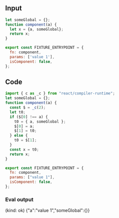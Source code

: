 
## Input

```javascript
let someGlobal = {};
function component(a) {
  let x = {a, someGlobal};
  return x;
}

export const FIXTURE_ENTRYPOINT = {
  fn: component,
  params: ['value 1'],
  isComponent: false,
};

```

## Code

```javascript
import { c as _c } from "react/compiler-runtime";
let someGlobal = {};
function component(a) {
  const $ = _c(2);
  let t0;
  if ($[0] !== a) {
    t0 = { a, someGlobal };
    $[0] = a;
    $[1] = t0;
  } else {
    t0 = $[1];
  }
  const x = t0;
  return x;
}

export const FIXTURE_ENTRYPOINT = {
  fn: component,
  params: ["value 1"],
  isComponent: false,
};

```
      
### Eval output
(kind: ok) {"a":"value 1","someGlobal":{}}